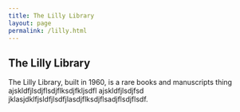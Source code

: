 ```yaml
---
title: The Lilly Library
layout: page
permalink: /lilly.html
---
```

## The Lilly Library
The Lilly Library, built in 1960, is a rare books and manuscripts thing ajskldfjlsdjflsdjflksdjfkljsdfl
ajskldfjlsdjfsd
jklasjdklfjsldfjlsdfjlasdjflksdjflsadjflsdjflsdf. 

